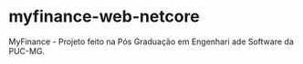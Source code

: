 # myfinance-web-netcore
MyFinance - Projeto feito na Pós Graduação em Engenhari ade Software da PUC-MG.

